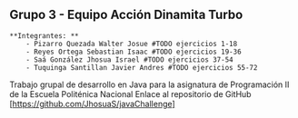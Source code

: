 ## Grupo 3 - Equipo Acción Dinamita Turbo
    **Integrantes: **
        - Pizarro Quezada Walter Josue #TODO ejercicios 1-18
        - Reyes Ortega Sebastian Isaac #TODO ejercicios 19-36
        - Saá González Jhosua Israel #TODO ejercicios 37-54
        - Tuquinga Santillan Javier Andres #TODO ejercicios 55-72
Trabajo grupal de desarrollo en Java para la asignatura de Programación II de la Escuela Politénica Nacional
Enlace al repositorio de GitHub [https://github.com/JhosuaS/javaChallenge]    
